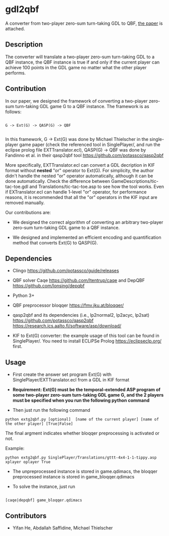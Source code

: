 # gdl2qbf
A converter from two-player zero-sum turn-taking GDL to QBF, [the paper](aamas-final-version.pdf) is attached.

## Description

The converter will translate a two-player zero-sum turn-taking GDL to a QBF instance, the QBF instance is true if and only if the current player can achieve 100 points in the GDL game no matter what the other player performs.

## Contribution

In our paper, we designed the framework of converting a two-player zero-sum turn-taking GDL game G to a QBF instance.
The framework is as follows:
```

G -> Ext(G) -> QASP(G) -> QBF


```

In this framework, G -> Ext(G) was done by Michael Thielscher in the single-player game paper (check the referenced tool in SinglePlayer/, and run the eclipse prolog file EXTTranslator.ecl), QASP(G) -> QBF was done by Fandinno et al. in their qasp2qbf tool https://github.com/potassco/qasp2qbf

More specifically, EXTTranslator.ecl can convert a GDL decription in KIF format without **nested** "or" operator to Ext(G). For simplicity, the author didn't handle the nested "or" operator automatically, although it can be done automatically. Check the difference between GameDescriptions/tic-tac-toe.gdl and Translations/tic-tac-toe.asp to see how the tool works. Even if EXTranslator.ecl can handle 1-level "or" operator, for performance reasons, it is recommended that all the "or" operators in the KIF input are removed manually.

Our contributions are:

* We designed the correct algorithm of converting an arbitrary two-player zero-sum turn-taking GDL game to a QBF instance.

* We designed and implemented an efficient encoding and quantification method that converts Ext(G) to QASP(G).


## Dependencies

* Clingo https://github.com/potassco/guide/releases

* QBF solver Caqe https://github.com/ltentrup/caqe and DepQBF  https://github.com/lonsing/depqbf 

* Python 3+

* QBF preprocessor bloqqer  https://fmv.jku.at/bloqqer/ 

* qasp2qbf and its dependencies (i.e., lp2normal2, lp2acyc, lp2sat) https://github.com/potassco/qasp2qbf https://research.ics.aalto.fi/software/asp/download/

* KIF to Ext(G) converter: the example usage of this tool can be found in SinglePlayer/. You need to install ECLiPSe Prolog https://eclipseclp.org/ first.


## Usage

* First create the answer set program Ext(G) with SinglePlayer/EXTTranslator.ecl from a GDL in KIF format

* **Requirement: Ext(G) must be the temporal-extended ASP program of some two-player zero-sum turn-taking GDL game G, and the 2 players must be specified when you run the following python command**


* Then just run the following command

```
python extg2qbf.py [optional]  [name of the current player] [name of the other player] [True|False]

```

The final argment indicates whether bloqqer preprocessing is activated or not.

Example:

```
python extg2qbf.py SinglePlayer/Translations/gttt-4x4-1-1-tippy.asp xplayer oplayer True

```

* The unpreprocessed instance is stored in game.qdimacs, the bloqqer preprocessed instance is stored in game_bloqqer.qdimacs

* To solve the instance, just run

```

[caqe|depqbf] game_bloqqer.qdimacs

```

## Contributors

* Yifan He, Abdallah Saffidine, Michael Thielscher
